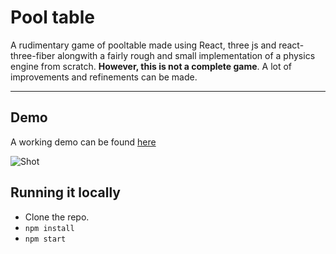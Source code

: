 # Pool table

A rudimentary game of pooltable made using React, three js and react-three-fiber alongwith a fairly rough and small implementation of a physics engine from scratch. **However, this is not a complete game**. A lot of improvements and refinements can be made.

---

## Demo

A working demo can be found [here](https://manan30.github.io/billiards/)

![Shot](https://raw.githubusercontent.com/manan30/billiards/master/pool.jpg)

## Running it locally

- Clone the repo.
- `npm install`
- `npm start`
